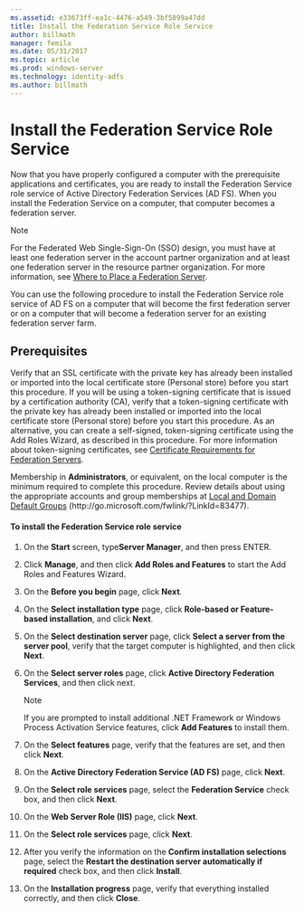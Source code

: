 ```yaml
---
ms.assetid: e33673ff-ea1c-4476-a549-3bf5899a47dd
title: Install the Federation Service Role Service
author: billmath
manager: femila
ms.date: 05/31/2017
ms.topic: article
ms.prod: windows-server
ms.technology: identity-adfs
ms.author: billmath
---
```


# Install the Federation Service Role Service

Now that you have properly configured a computer with the prerequisite applications and certificates, you are ready to install the Federation Service role service of Active Directory Federation Services \(AD FS\). When you install the Federation Service on a computer, that computer becomes a federation server.  
  
> [!NOTE]  
> For the Federated Web Single\-Sign\-On \(SSO\) design, you must have at least one federation server in the account partner organization and at least one federation server in the resource partner organization. For more information, see [Where to Place a Federation Server](/previous-versions/windows/it-pro/windows-server-2012-R2-and-2012/dd807127(v=ws.11)).  
  
You can use the following procedure to install the Federation Service role service of AD FS on a computer that will become the first federation server or on a computer that will become a federation server for an existing federation server farm.  
  
## Prerequisites  
Verify that an SSL certificate with the private key has already been installed or imported into the local certificate store \(Personal store\) before you start this procedure. If you will be using a token\-signing certificate that is issued by a certification authority \(CA\), verify that a token\-signing certificate with the private key has already been installed or imported into the local certificate store \(Personal store\) before you start this procedure. As an alternative, you can create a self\-signed, token\-signing certificate using the Add Roles Wizard, as described in this procedure. For more information about token\-signing certificates, see [Certificate Requirements for Federation Servers](../design/certificate-requirements-for-federation-servers.md).  
  
Membership in **Administrators**, or equivalent, on the local computer is the minimum required to complete this procedure.  Review details about using the appropriate accounts and group memberships at [Local and Domain Default Groups](https://go.microsoft.com/fwlink/?LinkId=83477) \(http:\/\/go.microsoft.com\/fwlink\/?LinkId\=83477\).   
  
#### To install the Federation Service role service  
  
1.  On the **Start** screen, type**Server Manager**, and then press ENTER.  
  
2.  Click **Manage**, and then click **Add Roles and Features** to start the Add Roles and Features Wizard.  
  
3.  On the **Before you begin** page, click **Next**.  
  
4.  On the **Select installation type** page, click **Role\-based or Feature\-based installation**, and click **Next**.  
  
5.  On the **Select destination server** page, click **Select a server from the server pool**, verify that the target computer is highlighted, and then click **Next**.  
  
6.  On the **Select server roles** page, click **Active Directory Federation Services**, and then click next.  
  
    > [!NOTE]  
    > If you are prompted to install additional .NET Framework or Windows Process Activation Service features, click **Add Features** to install them.  
  
7.  On the **Select features** page, verify that the features are set, and then click **Next**.  
  
8.  On the **Active Directory Federation Service \(AD FS\)** page, click **Next**.  
  
9. On the **Select role services** page, select the **Federation Service** check box, and then click **Next**.  
  
10. On the **Web Server Role \(IIS\)** page, click **Next**.  
  
11. On the **Select role services** page, click **Next**.  
  
12. After you verify the information on the **Confirm installation selections** page, select the **Restart the destination server automatically if required** check box, and then click **Install**.  
  
13. On the **Installation progress** page, verify that everything installed correctly, and then click **Close**.  
  
